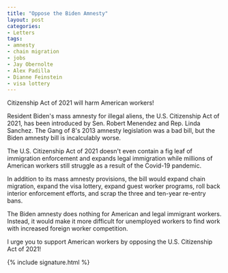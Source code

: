 ```yaml
---
title: "Oppose the Biden Amnesty"
layout: post
categories:
- Letters
tags:
- amnesty
- chain migration
- jobs
- Jay Obernolte
- Alex Padilla
- Dianne Feinstein
- visa lottery
---
```


Citizenship Act of 2021 will harm American workers!

Resident Biden's mass amnesty for illegal aliens, the U.S. Citizenship Act of 2021, has been introduced by Sen. Robert Menendez and Rep. Linda Sanchez. The Gang of 8's 2013 amnesty legislation was a bad bill, but the Biden amnesty bill is incalculably worse.

The U.S. Citizenship Act of 2021 doesn't even contain a fig leaf of immigration enforcement and expands legal immigration while millions of American workers still struggle as a result of the Covid-19 pandemic.

In addition to its mass amnesty provisions, the bill would expand chain migration, expand the visa lottery, expand guest worker programs, roll back interior enforcement efforts, and scrap the three and ten-year re-entry bans.

The Biden amnesty does nothing for American and legal immigrant workers. Instead, it would make it more difficult for unemployed workers to find work with increased foreign worker competition.

I urge you to support American workers by opposing the U.S. Citizenship Act of 2021!

{% include signature.html %}
